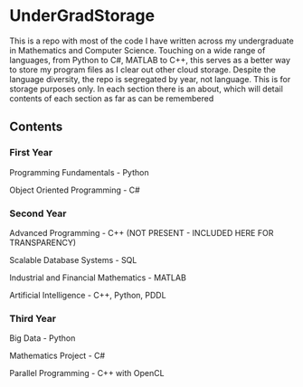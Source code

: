 # UnderGradStorage
This is a repo with most of the code I have written across my undergraduate in Mathematics and Computer Science. Touching on a wide range of languages, from Python to C#, MATLAB to C++, this serves as a better way to store my program files as I clear out other cloud storage. Despite the language diversity, the repo is segregated by year, not language. This is for storage purposes only. In each section there is an about, which will detail contents of each section as far as can be remembered

## Contents

### First Year
Programming Fundamentals - Python

Object Oriented Programming - C#

### Second Year
Advanced Programming - C++ (NOT PRESENT - INCLUDED HERE FOR TRANSPARENCY)

Scalable Database Systems - SQL

Industrial and Financial Mathematics - MATLAB

Artificial Intelligence - C++, Python, PDDL

### Third Year
Big Data - Python

Mathematics Project - C#

Parallel Programming - C++ with OpenCL
